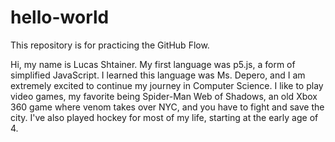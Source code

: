 # hello-world
This repository is for practicing the GitHub Flow.

Hi, my name is Lucas Shtainer. My first language was p5.js, a form of simplified JavaScript. I learned this language was Ms. Depero, and I am extremely excited to continue my journey in Computer Science. I like to play video games, my favorite being Spider-Man Web of Shadows, an old Xbox 360 game where venom takes over NYC, and you have to fight and save the city. I've also played hockey for most of my life, starting at the early age of 4.
